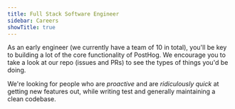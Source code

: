 ```yaml
---
title: Full Stack Software Engineer
sidebar: Careers
showTitle: true
---
```


As an early engineer (we currently have a team of 10 in total), you'll be key to building a lot of the core functionality of PostHog. We encourage you to take a look at our repo (issues and PRs) to see the types of things you'd be doing.

We're looking for people who are *proactive* and are *ridiculously quick* at getting new features out, while writing test and generally maintaining a clean codebase.